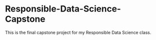 # Responsible-Data-Science-Capstone
This is the final capstone project for my Responsible Data Science class.
